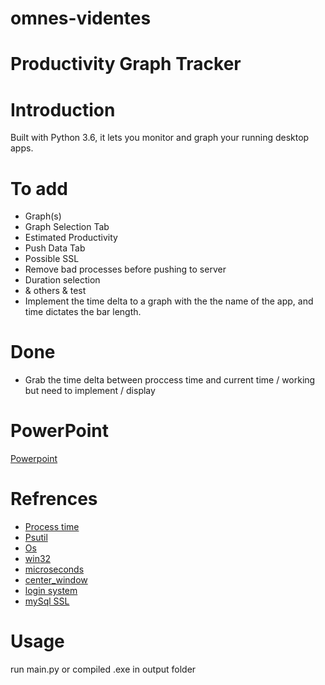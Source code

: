 # omnes-videntes

# Productivity Graph Tracker

# Introduction

Built with Python 3.6, it lets you monitor and graph your running desktop apps.

# To add
- Graph(s)
- Graph Selection Tab
- Estimated Productivity
- Push Data Tab
- Possible SSL
- Remove bad processes before pushing to server
- Duration selection
- & others & test
- Implement the time delta to a graph with the the name of the app, and time dictates the bar length.

# Done
- Grab the time delta between proccess time and current time / working but need to implement / display

# PowerPoint
[Powerpoint](https://docs.google.com/presentation/d/17giek9o_e0Rh0OvZVlyU83-MThIQ00ONwwIJbIcuz5s/edit?usp=sharing)

# Refrences

- [Process time](https://stackoverflow.com/questions/2598145/how-to-retrieve-the-process-start-time-or-uptime-in-python)
- [Psutil](https://psutil.readthedocs.io/en/release-3.2.2/)
- [Os](https://docs.python.org/2/library/os.html)
- [win32](http://timgolden.me.uk/pywin32-docs/win32gui.html)
- [microseconds](https://stackoverflow.com/questions/18470627/how-do-i-remove-the-microseconds-from-a-timedelta-object)
- [center_window](https://stackoverflow.com/questions/3352918/how-to-center-a-window-on-the-screen-in-tkinter)
- [login system](https://codeshack.io/login-system-python-flask-mysql/)
- [mySql SSL](https://www.percona.com/blog/2013/06/22/setting-up-mysql-ssl-and-secure-connections/)

# Usage

run main.py
or compiled .exe in output folder
